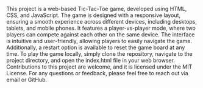 This project is a web-based Tic-Tac-Toe game, developed using HTML, CSS, and JavaScript. The game is designed with a responsive layout, ensuring a smooth experience across different devices, including desktops, tablets, and mobile phones. It features a player-vs-player mode, where two players can compete against each other on the same device. The interface is intuitive and user-friendly, allowing players to easily navigate the game. Additionally, a restart option is available to reset the game board at any time. To play the game locally, simply clone the repository, navigate to the project directory, and open the index.html file in your web browser. Contributions to this project are welcome, and it is licensed under the MIT License. For any questions or feedback, please feel free to reach out via email or GitHub.